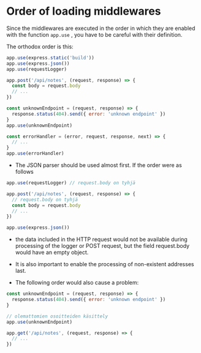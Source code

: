 # Order of loading middlewares

Since the middlewares are executed in the order in which they are enabled with the function `app.use` , you have to be careful with their definition.

The orthodox order is this:

```js
app.use(express.static('build'))
app.use(express.json())
app.use(requestLogger)

app.post('/api/notes', (request, response) => {
  const body = request.body
  // ...
})

const unknownEndpoint = (request, response) => {
  response.status(404).send({ error: 'unknown endpoint' })
}
app.use(unknownEndpoint)

const errorHandler = (error, request, response, next) => {
  // ...
}
app.use(errorHandler)
```

- The JSON parser should be used almost first. If the order were as follows

```js
app.use(requestLogger) // request.body on tyhjä

app.post('/api/notes', (request, response) => {
  // request.body on tyhjä
  const body = request.body
  // ...
})

app.use(express.json())
```

- the data included in the HTTP request would not be available during processing of the logger or POST request, but the field request.body would have an empty object.

- It is also important to enable the processing of non-existent addresses last.

- The following order would also cause a problem:

```js
const unknownEndpoint = (request, response) => {
  response.status(404).send({ error: 'unknown endpoint' })
}

// olemattomien osoitteiden käsittely
app.use(unknownEndpoint)

app.get('/api/notes', (request, response) => {
  // ...
})
```